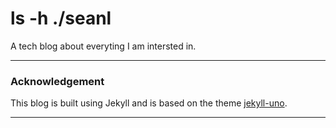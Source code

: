 # ls -h ./seanl

A tech blog about everyting I am intersted in. 

---

### Acknowledgement

This blog is built using Jekyll and is based on the theme [jekyll-uno].

[jekyll-uno]:	https://github.com/joshgerdes/jekyll-uno/

---
